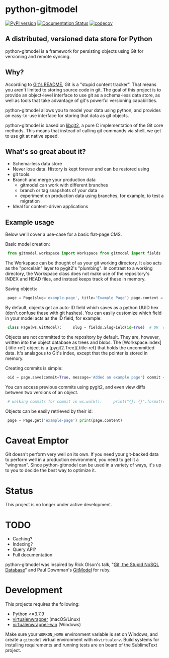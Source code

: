 # python-gitmodel

[![PyPI version](https://badge.fury.io/py/gitarmony-python.svg)](https://badge.fury.io/py/gitarmony-python)
[![Documentation Status](https://readthedocs.org/projects/gitarmony-python/badge/?version=latest)](https://gitarmony-python.readthedocs.io/en/latest)
[![codecov](https://codecov.io/gh/bendavis78/python-gitmodel/branch/master/graph/badge.svg?token=5267NA3EQQ)](https://codecov.io/gh/bendavis78/python-gitmodel)

## A distributed, versioned data store for Python

python-gitmodel is a framework for persisting objects using Git for
versioning and remote syncing.

## Why?

According to [Git's README](<https://github.com/git/git#readme>), Git
is a \"stupid content tracker\". That means you aren\'t limited to
storing source code in git. The goal of this project is to provide an
object-level interface to use git as a schema-less data store, as well
as tools that take advantage of git\'s powerful versioning capabilities.

python-gitmodel allows you to model your data using python, and provides
an easy-to-use interface for storing that data as git objects.

python-gitmodel is based on [libgit2](<http://libgit2.github.com>), a
pure C implementation of the Git core methods. This means that instead
of calling git commands via shell, we get to use git at native speed.

## What\'s so great about it?

* Schema-less data store
* Never lose data. History is kept forever and can be restored using
* git tools.
* Branch and merge your production data
    * gitmodel can work with different branches
    * branch or tag snapshots of your data
    * experiment on production data using branches, for example, to test a migration
* Ideal for content-driven applications

## Example usage

Below we\'ll cover a use-case for a basic flat-page CMS.

Basic model creation:
```python
 from gitmodel.workspace import Workspace from gitmodel import fields  ws = Workspace('path/to/my-repo/.git')  class Page(ws.GitModel):     slug = fields.SlugField()      title = fields.CharField()     content = fields.CharField()     published = fields.BooleanField(default=True)
 ```

The Workspace can be thought of as your git working directory. It also
acts as the \"porcelain\" layer to pygit2\'s \"plumbing\". In contrast
to a working directory, the Workspace class does not make use of the
repository\'s INDEX and HEAD files, and instead keeps track of these in
memory.

Saving objects:
```python
 page = Page(slug='example-page', title='Example Page') page.content = '<h2>Here is an Example</h2><p>Lorem Ipsum</p>' page.save()  print(page.id) # abc99c394ab546dd9d6e3381f9c0fb4b
 ```

By default, objects get an auto-ID field which saves as a python UUID
hex (don\'t confuse these with git hashes). You can easily customize
which field in your model acts as the ID field, for example:
```python
 class Page(ws.GitModel):     slug = fields.SlugField(id=True)  # OR  class Page(ws.GitModel):     slug = fields.SlugField()      class Meta:         id_field = 'slug'
 ```

Objects are not committed to the repository by default. They are,
however, written into the object database as trees and blobs. The
[Workspace.index]{.title-ref} object is a [pygit2.Tree]{.title-ref} that
holds the uncommitted data. It\'s analagous to Git\'s index, except that
the pointer is stored in memory.

Creating commits is simple:
```python
 oid = page.save(commit=True, message='Added an example page') commit = ws.repo[oid] # a pygit2.Commit object print(commit.message)
 ```

You can access previous commits using pygit2, and even view diffs
between two versions of an object.
```python
 # walking commits for commit in ws.walk():     print("{}: {}".format(commit.hex, commit.message))   # get a diff between two commits head_commit = ws.branch.commit prev_commit_oid = head_commit.parents[0] print(prev_commit.diff(head_commit))
 ```

Objects can be easily retrieved by their id:
```python
 page = Page.get('example-page') print(page.content)
 ```

# Caveat Emptor

Git doesn\'t perform very well on its own. If you need your git-backed
data to perform well in a production environment, you need to get it a
\"wingman\". Since python-gitmodel can be used in a variety of ways,
it\'s up to you to decide the best way to optimize it.

# Status

This project is no longer under active development.

# TODO

* Caching?
* Indexing?
* Query API?
* Full documentation

python-gitmodel was inspired by Rick Olson\'s talk, \"[Git, the Stupid
NoSQL Database](<http://git-nosql-rubyconf.heroku.com/>)\" and Paul
Downman\'s [GitModel](<https://github.com/pauldowman/gitmodel/>) for
ruby.

# Development

This projects requires the following:

-   [Python >=3.7.9](https://www.python.org/downloads/release/python-379/)
-   [virtualenwrapper](https://pypi.org/project/virtualenvwrapper/) (macOS/Linux)
-   [virtualenwrapper-win](https://pypi.org/project/virtualenvwrapper-win/) (Windows)

Make sure your `WORKON_HOME` environment variable is set on Windows, and create a `gitmodel` virtual environment with `mkvirtualenv`.
Build systems for installing requirements and running tests are on board of the SublimeText project.
